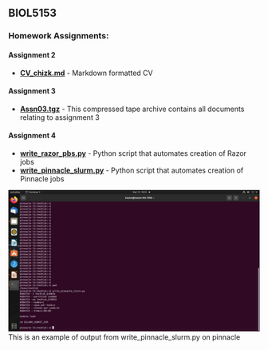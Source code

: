 ## BIOL5153

### Homework Assignments:

#### Assignment 2
* **[CV_chizk.md](https://github.com/mchizk1/BIOL5153/blob/main/CV_chizk.md)** - Markdown formatted CV

#### Assignment 3
* **[Assn03.tgz](https://github.com/mchizk1/BIOL5153/blob/main/assn03.tgz)** - This compressed tape archive contains all documents relating to assignment 3

#### Assignment 4
* **[write_razor_pbs.py](https://github.com/mchizk1/BIOL5153/blob/main/write_razor_pbs.py)** - Python script that automates creation of Razor jobs
* **[write_pinnacle_slurm.py](https://github.com/mchizk1/BIOL5153/blob/main/write_pinnacle_slurm.py)** - Python script that automates creation of Pinnacle jobs

![Proof of write_pinnacle_slurm.py](https://github.com/mchizk1/BIOL5153/blob/main/assn04.jpg "this is a title")
This is an example of output from write_pinnacle_slurm.py on pinnacle
